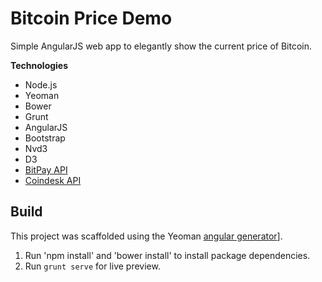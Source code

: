 # Bitcoin Price Demo

Simple AngularJS web app to elegantly show the current price of Bitcoin.

**Technologies**
 - Node.js
 - Yeoman
 - Bower
 - Grunt
 - AngularJS
 - Bootstrap
 - Nvd3
 - D3
 - [BitPay API](https://bitpay.com/api)
 - [Coindesk API](http://www.coindesk.com/api/)

## Build

This project was scaffolded using the Yeoman [angular generator](https://github.com/yeoman/generator-angular)].

1. Run 'npm install' and 'bower install' to install package dependencies.
2. Run `grunt serve` for live preview.